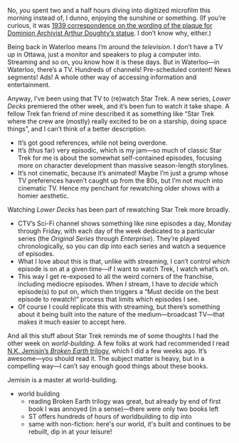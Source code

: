 No, _you_ spent two and a half hours diving into digitized microfilm this morning instead of, I dunno, enjoying the sunshine or something. (If you’re curious, it was [1939 correspondence on the wording of the plaque for Dominion Archivist Arthur Doughty’s statue](http://heritage.canadiana.ca/view/oocihm.lac_reel_c3744/613?r=0&s=4). I don’t know why, either.)

Being back in Waterloo means I’m around the _television_. I don’t have a TV up in Ottawa, just a monitor and speakers to plug a computer into. Streaming and so on, you know how it is these days. But in Waterloo—in Waterloo, there’s a TV. Hundreds of channels! Pre-scheduled content! News segments! Ads! A whole other way of accessing information and entertainment.

Anyway, I’ve been using that TV to (re)watch Star Trek. A new series, _Lower Decks_ premiered the other week, and it’s been fun to watch it take shape. A fellow Trek fan friend of mine described it as something like “Star Trek where the crew are (mostly) really excited to be on a starship, doing space things”, and I can’t think of a better description.

- It’s got good references, while not being overdone.
- It’s (thus far) very episodic, which is my jam—so much of classic Star Trek for me is about the somewhat self-contained episodes, focusing more on character development than massive season-length storylines.
- It’s not cinematic, because it’s animated! Maybe I’m just a grump whose TV preferences haven’t caught up from the 80s, but I’m not much into cinematic TV. Hence my penchant for rewatching older shows with a homier aesthetic.

Watching _Lower Decks_ has been part of rewatching Star Trek more broadly.

- CTV’s Sci-Fi channel shows something like nine episodes a day, Monday through Friday, with each day of the week dedicated to a particular series (the _Original Series_ through _Enterprise_). They’re played chronologically, so you can dip into each series and watch a sequence of episodes. 
- What I love about this is that, unlike with streaming, I can’t control _which_ episode is on at a given time—if I want to watch Trek, I watch what’s on.
- This way I get re-exposed to all the weird corners of the franchise, including mediocre episodes. When I stream, I have to _decide_ which episode(s) to put on, which then triggers a “Must decide on the best episode to rewatch!” process that limits which episodes I see.
- Of course I could replicate this with streaming, but there’s something about it being built into the nature of the medium—broadcast TV—that makes it much easier to accept here.

And all this stuff about Star Trek reminds me of some thoughts I had the other week on _world-building_. A few folks at work had recommended I read [N.K. Jemisin’s _Broken Earth_ trilogy](http://nkjemisin.com/books/the-fifth-season/), which I did a few weeks ago. It’s awesome—you should read it. The subject matter is heavy, but in a compelling way—I can’t say enough good things about these books.

Jemisin is a master at world-building. 

- world building
	- reading Broken Earth trilogy was great, but already by end of first book I was annoyed (in a sense)—there were only two books left
	- ST offers hundreds of hours of worldbuilding to dip into
	- same with non-fiction: here's our world, it's built and continues to be rebuilt, dip in at your leisure!